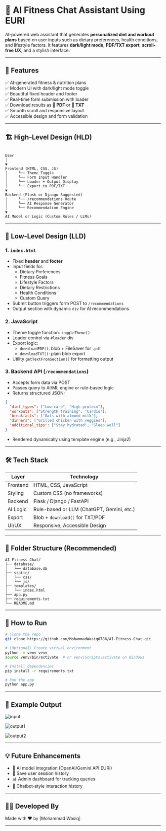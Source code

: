 # 💬 AI Fitness Chat Assistant Using EURI

AI-powered web assistant that generates **personalized diet and workout plans** based on user inputs such as dietary preferences, health conditions, and lifestyle factors. It features **dark/light mode**, **PDF/TXT export**, **scroll-free UX**, and a stylish interface.

---

## 🌟 Features

✅ AI-generated fitness & nutrition plans  
✅ Modern UI with dark/light mode toggle  
✅ Beautiful fixed header and footer  
✅ Real-time form submission with loader  
✅ Download results as **📄 PDF** or **📄 TXT**  
✅ Smooth scroll and responsive layout  
✅ Accessible design and form validation

---

## 🏗️ High-Level Design (HLD)

```

User
│
▼
Frontend (HTML, CSS, JS)
│     └── Theme Toggle
│     └── Form Input Handler
│     └── Loader + Output Display
│     └── Export to PDF/TXT
▼
Backend (Flask or Django Suggested)
│     └── /recommendations Route
│     └── AI Response Generator
│     └── Recommendation Engine
▼
AI Model or Logic (Custom Rules / LLMs)

````

---

## 🧠 Low-Level Design (LLD)

### 1. `index.html`
- Fixed **header** and **footer**
- Input fields for:
  - Dietary Preferences
  - Fitness Goals
  - Lifestyle Factors
  - Dietary Restrictions
  - Health Conditions
  - Custom Query
- Submit button triggers form POST to `/recommendations`
- Output section with dynamic `div` for AI recommendations

### 2. JavaScript
- Theme toggle function: `toggleTheme()`
- Loader control via `#loader` div
- Export logic:
  - `downloadPDF()`: blob + FileSaver for `.pdf`
  - `downloadTXT()`: plain blob export
- Utility `getTextFromSection()` for formatting output

### 3. Backend API (`/recommendations`)
- Accepts form data via POST
- Passes query to AI/ML engine or rule-based logic
- Returns structured JSON:
```json
{
  "diet_types": ["Low-carb", "High-protein"],
  "workouts": ["Strength training", "Cardio"],
  "breakfasts": ["Oats with almond milk"],
  "dinners": ["Grilled chicken with veggies"],
  "additional_tips": ["Stay hydrated", "Sleep well"]
}
````

* Rendered dynamically using template engine (e.g., Jinja2)

---

## 🛠️ Tech Stack

| Layer    | Technology                                |
| -------- | ----------------------------------------- |
| Frontend | HTML, CSS, JavaScript                     |
| Styling  | Custom CSS (no frameworks)                |
| Backend  | Flask / Django / FastAPI                  |
| AI Logic | Rule-based or LLM (ChatGPT, Gemini, etc.) |
| Export   | Blob + `download()` for TXT/PDF           |
| UI/UX    | Responsive, Accessible Design             |

---

## 📂 Folder Structure (Recommended)

```
AI-Fitness-Chat/
├── database/
│   └── database.db
├── static/
│   └── css/
│   └── js/
├── templates/
│   └── index.html
├── app.py
├── requirements.txt
└── README.md
```

---

## 🚀 How to Run

```bash
# Clone the repo
git clone https://github.com/MohammadWasiq0786/AI-Fitness-Chat.git

# (Optional) Create virtual environment
python -m venv venv
source venv/bin/activate  # or venv\Scripts\activate on Windows

# Install dependencies
pip install -r requirements.txt

# Run the app
python app.py
```

---

## 📄 Example Output

![input](./media/input.png)

![output1](./media/output1.png)

![output2](./media/output2.png)

---

## 💡 Future Enhancements

* 🧠 AI model integration (OpenAI/Gemini API.EURI)
* 🧾 Save user session history
* 📊 Admin dashboard for tracking queries
* 💬 Chatbot-style interaction history

---

## 👨‍💻 Developed By

Made with ❤️ by \[Mohammad Wasiq]

---